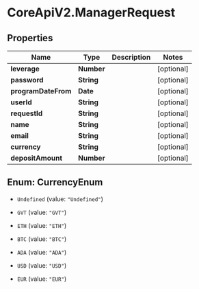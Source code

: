 # CoreApiV2.ManagerRequest

## Properties
Name | Type | Description | Notes
------------ | ------------- | ------------- | -------------
**leverage** | **Number** |  | [optional] 
**password** | **String** |  | [optional] 
**programDateFrom** | **Date** |  | [optional] 
**userId** | **String** |  | [optional] 
**requestId** | **String** |  | [optional] 
**name** | **String** |  | [optional] 
**email** | **String** |  | [optional] 
**currency** | **String** |  | [optional] 
**depositAmount** | **Number** |  | [optional] 


<a name="CurrencyEnum"></a>
## Enum: CurrencyEnum


* `Undefined` (value: `"Undefined"`)

* `GVT` (value: `"GVT"`)

* `ETH` (value: `"ETH"`)

* `BTC` (value: `"BTC"`)

* `ADA` (value: `"ADA"`)

* `USD` (value: `"USD"`)

* `EUR` (value: `"EUR"`)




